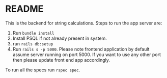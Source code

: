 # README

This is the backend for string calculations. Steps to run the app server are:

1. Run `bundle install`
2. Install PSQL if not already present in system.
3. run `rails db:setup`
4. Run `rails s -p 5000`. Please note frontend application by default assume server running on
port 5000. If you want to use any other port then please update front end app accordingly.

To run all the specs run `rspec spec`.